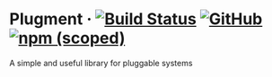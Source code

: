 # Plugment &middot; [![Build Status](https://travis-ci.com/muhammetaliakbay/plugment.svg?branch=main)](https://travis-ci.com/muhammetaliakbay/plugment) [![GitHub](https://img.shields.io/github/license/muhammetaliakbay/plugment)](https://opensource.org/licenses/GPL-3.0) [![npm (scoped)](https://img.shields.io/npm/v/plugment)](https://www.npmjs.com/package/plugment)

A simple and useful library for pluggable systems

